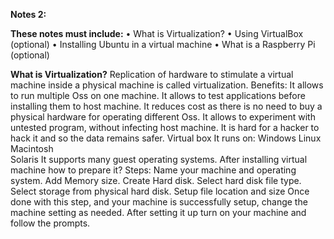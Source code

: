 **Notes 2:**

**These notes must include:**
•	What is Virtualization?
•	Using VirtualBox (optional)
•	Installing Ubuntu in a virtual machine
•	What is a Raspberry Pi (optional)

**What is Virtualization?**
Replication of hardware to stimulate a virtual machine inside a physical machine is called virtualization. 
 	Benefits:
It allows to run multiple Oss on one machine.
It allows to test applications before installing them to host machine.
It reduces cost as there is no need to buy a physical hardware for operating different Oss.
It allows to experiment with untested program, without infecting host machine.
It is hard for a hacker to hack it and so the data remains safer.
 	Virtual box
It runs on:
	Windows
	Linux
	Macintosh	
	Solaris
It supports many guest operating systems.
 	After installing virtual machine how to prepare it?
Steps:
Name your machine and operating system.
Add Memory size.
Create Hard disk.
Select hard disk file type.
Select storage from physical hard disk.
Setup file location and size
Once done with this step, and your machine is successfully setup, change the machine setting as needed.
After setting it up turn on your machine and follow the prompts.







